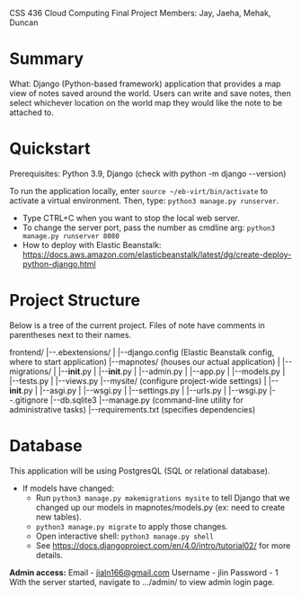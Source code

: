 CSS 436 Cloud Computing Final Project 
Members: Jay, Jaeha, Mehak, Duncan

# Summary
What: Django (Python-based framework) application that provides a map view of 
notes saved around the world. Users can write and save notes, then select whichever location
on the world map they would like the note to be attached to.

# Quickstart
Prerequisites: Python 3.9, Django (check with python -m django --version)

To run the application locally, enter ``source ~/eb-virt/bin/activate`` to activate a virtual
environment. Then, type: ``python3 manage.py runserver``. 
- Type CTRL+C when you want to stop the local web server.
- To change the server port, pass the number as cmdline arg: ``python3 manage.py runserver 8080``
- How to deploy with Elastic Beanstalk: https://docs.aws.amazon.com/elasticbeanstalk/latest/dg/create-deploy-python-django.html 

# Project Structure
Below is a tree of the current project. Files of note have comments in parentheses next to their names.

frontend/
|--.ebextensions/
|   |--django.config (Elastic Beanstalk config, where to start application)
|--mapnotes/ (houses our actual application)
|   |--migrations/
|       |--__init__.py
|   |--__init__.py
|   |--admin.py
|   |--app.py
|   |--models.py
|   |--tests.py
|   |--views.py
|--mysite/ (configure project-wide settings)
|   |--__init__.py
|   |--asgi.py
|   |--wsgi.py
|   |--settings.py
|   |--urls.py
|   |--wsgi.py
|--.gitignore
|--db.sqlite3
|--manage.py (command-line utility for administrative tasks)
|--requirements.txt (specifies dependencies)

# Database
This application will be using PostgresQL (SQL or relational database).
- If models have changed:
  - Run ``python3 manage.py makemigrations mysite`` to tell Django that we changed up 
our models in mapnotes/models.py (ex: need to create new tables).
  - ``python3 manage.py migrate`` to apply those changes.
  - Open interactive shell: ``python3 manage.py shell``
  - See https://docs.djangoproject.com/en/4.0/intro/tutorial02/ for more details.

**Admin access:**
Email - jialn166@gmail.com
Username - jlin
Password - 1
With the server started, navigate to .../admin/ to view admin login page.

